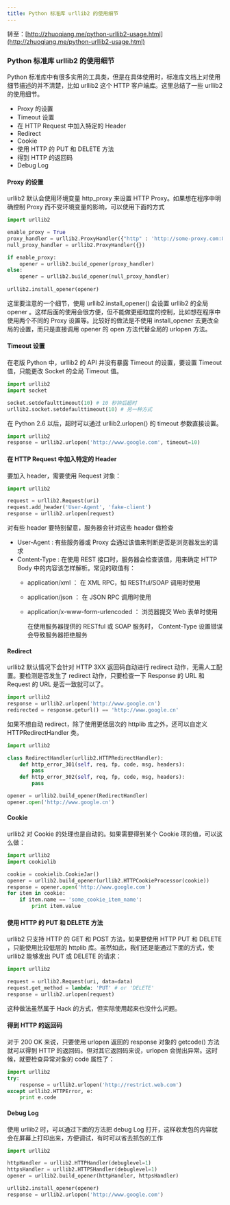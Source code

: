 ```yaml
---
title: Python 标准库 urllib2 的使用细节
---
```


转至：[http://zhuoqiang.me/python-urllib2-usage.html](http://zhuoqiang.me/python-urllib2-usage.html)

### Python 标准库 urllib2 的使用细节

Python 标准库中有很多实用的工具类，但是在具体使用时，标准库文档上对使用细节描述的并不清楚，比如 urllib2 这个 HTTP 客户端库。这里总结了一些 urllib2 的使用细节。

- Proxy 的设置
- Timeout 设置
- 在 HTTP Request 中加入特定的 Header
- Redirect
- Cookie
- 使用 HTTP 的 PUT 和 DELETE 方法
- 得到 HTTP 的返回码
- Debug Log

#### Proxy 的设置
urllib2 默认会使用环境变量 http_proxy 来设置 HTTP Proxy。如果想在程序中明确控制 Proxy 而不受环境变量的影响，可以使用下面的方式

```python
import urllib2

enable_proxy = True
proxy_handler = urllib2.ProxyHandler({"http" : 'http://some-proxy.com:8080'})
null_proxy_handler = urllib2.ProxyHandler({})

if enable_proxy:
    opener = urllib2.build_opener(proxy_handler)
else:
    opener = urllib2.build_opener(null_proxy_handler)
    
urllib2.install_opener(opener)
```
这里要注意的一个细节，使用 urllib2.install_opener() 会设置 urllib2 的全局 opener 。这样后面的使用会很方便，但不能做更细粒度的控制，比如想在程序中使用两个不同的 Proxy 设置等。比较好的做法是不使用 install_opener 去更改全局的设置，而只是直接调用 opener 的 open 方法代替全局的 urlopen 方法。

#### Timeout 设置
在老版 Python 中，urllib2 的 API 并没有暴露 Timeout 的设置，要设置 Timeout 值，只能更改 Socket 的全局 Timeout 值。

```python
import urllib2
import socket

socket.setdefaulttimeout(10) # 10 秒钟后超时
urllib2.socket.setdefaulttimeout(10) # 另一种方式
```

在 Python 2.6 以后，超时可以通过 urllib2.urlopen() 的 timeout 参数直接设置。
```python
import urllib2
response = urllib2.urlopen('http://www.google.com', timeout=10)
```

#### 在 HTTP Request 中加入特定的 Header
要加入 header，需要使用 Request 对象：

```python
import urllib2

request = urllib2.Request(uri)
request.add_header('User-Agent', 'fake-client')
response = urllib2.urlopen(request)
```
对有些 header 要特别留意，服务器会针对这些 header 做检查

+ User-Agent : 有些服务器或 Proxy 会通过该值来判断是否是浏览器发出的请求
+ Content-Type : 在使用 REST 接口时，服务器会检查该值，用来确定 HTTP Body 中的内容该怎样解析。常见的取值有：
	+ application/xml ： 在 XML RPC，如 RESTful/SOAP 调用时使用
	+ application/json ： 在 JSON RPC 调用时使用
	+ application/x-www-form-urlencoded ： 浏览器提交 Web 表单时使用
	
		在使用服务器提供的 RESTful 或 SOAP 服务时， Content-Type 设置错误会导致服务器拒绝服务

#### Redirect
urllib2 默认情况下会针对 HTTP 3XX 返回码自动进行 redirect 动作，无需人工配置。要检测是否发生了 redirect 动作，只要检查一下 Response 的 URL 和 Request 的 URL 是否一致就可以了。

```python
import urllib2
response = urllib2.urlopen('http://www.google.cn')
redirected = response.geturl() == 'http://www.google.cn'
```

如果不想自动 redirect，除了使用更低层次的 httplib 库之外，还可以自定义 HTTPRedirectHandler 类。

```python
import urllib2

class RedirectHandler(urllib2.HTTPRedirectHandler):
    def http_error_301(self, req, fp, code, msg, headers):
        pass
    def http_error_302(self, req, fp, code, msg, headers):
        pass

opener = urllib2.build_opener(RedirectHandler)
opener.open('http://www.google.cn')
```

#### Cookie
urllib2 对 Cookie 的处理也是自动的。如果需要得到某个 Cookie 项的值，可以这么做：

```python
import urllib2
import cookielib

cookie = cookielib.CookieJar()
opener = urllib2.build_opener(urllib2.HTTPCookieProcessor(cookie))
response = opener.open('http://www.google.com')
for item in cookie:
    if item.name == 'some_cookie_item_name':
        print item.value
```

#### 使用 HTTP 的 PUT 和 DELETE 方法
urllib2 只支持 HTTP 的 GET 和 POST 方法，如果要使用 HTTP PUT 和 DELETE ，只能使用比较低层的 httplib 库。虽然如此，我们还是能通过下面的方式，使 urllib2 能够发出 PUT 或 DELETE 的请求：

```python
import urllib2

request = urllib2.Request(uri, data=data)
request.get_method = lambda: 'PUT' # or 'DELETE'
response = urllib2.urlopen(request)
```
这种做法虽然属于 Hack 的方式，但实际使用起来也没什么问题。

#### 得到 HTTP 的返回码
对于 200 OK 来说，只要使用 urlopen 返回的 response 对象的 getcode() 方法就可以得到 HTTP 的返回码。但对其它返回码来说，urlopen 会抛出异常。这时候，就要检查异常对象的 code 属性了：

```python
import urllib2
try:
    response = urllib2.urlopen('http://restrict.web.com')
except urllib2.HTTPError, e:
    print e.code
```

#### Debug Log
使用 urllib2 时，可以通过下面的方法把 debug Log 打开，这样收发包的内容就会在屏幕上打印出来，方便调试，有时可以省去抓包的工作

```python
import urllib2

httpHandler = urllib2.HTTPHandler(debuglevel=1)
httpsHandler = urllib2.HTTPSHandler(debuglevel=1)
opener = urllib2.build_opener(httpHandler, httpsHandler)

urllib2.install_opener(opener)
response = urllib2.urlopen('http://www.google.com')
```